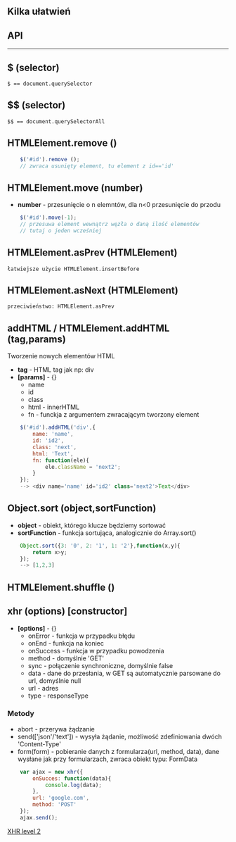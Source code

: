 ## Kilka ułatwień

## API
---

## $ (selector)
	$ == document.querySelector

## $$ (selector)
	$$ == document.querySelectorAll

## HTMLElement.remove ()
``` js
	$('#id').remove ();
	// zwraca usunięty element, tu element z id=='id'
```
## HTMLElement.move (number)
* **number** - przesunięcie o n elemntów, dla n<0 przesunięcie do przodu

``` js
 	$('#id').move(-1);
 	// przesuwa element wewnątrz węzła o daną ilość elementów
 	// tutaj o jeden wcześniej
```

## HTMLElement.asPrev (HTMLElement)
	łatwiejsze użycie HTMLElement.insertBefore

## HTMLElement.asNext (HTMLElement)
	przeciwieństwo: HTMLElement.asPrev

## addHTML / HTMLElement.addHTML (tag,params)
Tworzenie nowych elementów HTML
* **tag** - HTML tag jak np: div
* **[params]** - {}
	* name
	* id
	* class
	* html - innerHTML
	* fn - funckja z argumentem zwracającym tworzony element

``` js
	$('#id').addHTML('div',{
		name: 'name',
		id: 'id2',
		class: 'next',
		html: 'Text',
		fn: function(ele){
			ele.className = 'next2';
		}
	});
	--> <div name='name' id='id2' class='next2'>Text</div>
```

## Object.sort (object,sortFunction)
* **object** - obiekt, którego klucze będziemy sortować
* **sortFunction** - funkcja sortująca, analogicznie do Array.sort()

``` js
	Object.sort({3: '0', 2: '1', 1: '2'},function(x,y){
		return x>y;
	});
	--> [1,2,3]
```

## HTMLElement.shuffle ()




## xhr (options) [constructor]
* **[options]** - {}
	* onError - funkcja w przypadku błędu
	* onEnd - funkcja na koniec
	* onSuccess - funkcja w przypadku powodzenia
	* method - domyślnie 'GET'
	* sync - połączenie synchroniczne, domyślnie false
	* data - dane do przesłania, w GET są automatycznie parsowane do url, domyślnie null
	* url - adres
	* type - responseType

### Metody
* abort - przerywa żądzanie
* send(['json'/'text']) - wysyła żądanie, możliwość zdefiniowania dwóch 'Content-Type'
* form(form) - pobieranie danych z formularza(url, method, data), dane wysłane jak przy formularzach, zwraca obiekt typu: FormData

``` js
	var ajax = new xhr({
		onSucces: function(data){
			console.log(data);
		},
		url: 'google.com',
		method: 'POST'
	});
	ajax.send();
````
[XHR level 2](http://www.html5rocks.com/en/tutorials/file/xhr2/)